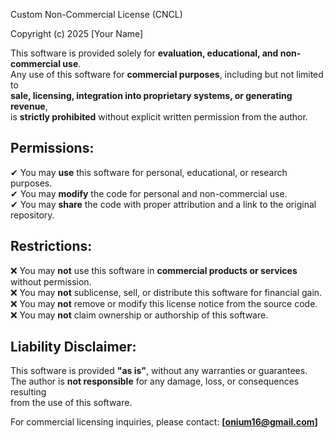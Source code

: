 Custom Non-Commercial License (CNCL)  

Copyright (c) 2025 [Your Name]  

This software is provided solely for **evaluation, educational, and non-commercial use**.  
Any use of this software for **commercial purposes**, including but not limited to  
**sale, licensing, integration into proprietary systems, or generating revenue**,  
is **strictly prohibited** without explicit written permission from the author.  

## Permissions:
✔ You may **use** this software for personal, educational, or research purposes.  
✔ You may **modify** the code for personal and non-commercial use.  
✔ You may **share** the code with proper attribution and a link to the original repository.  

## Restrictions:
❌ You may **not** use this software in **commercial products or services** without permission.  
❌ You may **not** sublicense, sell, or distribute this software for financial gain.  
❌ You may **not** remove or modify this license notice from the source code.  
❌ You may **not** claim ownership or authorship of this software.  

## Liability Disclaimer:
This software is provided **"as is"**, without any warranties or guarantees.  
The author is **not responsible** for any damage, loss, or consequences resulting  
from the use of this software.  

For commercial licensing inquiries, please contact: **[onium16@gmail.com]**  